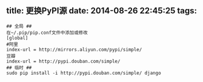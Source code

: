title: 更换PyPI源
date: 2014-08-26 22:45:25
tags:
---
```
## 全局 ##
在~/.pip/pip.conf文件中添加或修改
[global]
#阿里
index-url = http://mirrors.aliyun.com/pypi/simple/
豆瓣
index-url = http://pypi.douban.com/simple/
## 临时 ##
sudo pip install -i http://pypi.douban.com/simple/ django
```
